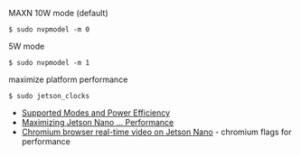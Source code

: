 MAXN 10W mode (default)
```
$ sudo nvpmodel -m 0
```

5W mode
```
$ sudo nvpmodel -m 1
```

maximize platform performance
```
$ sudo jetson_clocks
```

- [Supported Modes and Power Efficiency](https://docs.nvidia.com/jetson/l4t/index.html#page/Tegra%20Linux%20Driver%20Package%20Development%20Guide/power_management_nano.html#wwpID0E0FL0HA)
- [Maximizing Jetson Nano ... Performance](https://docs.nvidia.com/jetson/l4t/index.html#page/Tegra%20Linux%20Driver%20Package%20Development%20Guide/power_management_nano.html#wwpID0E0ZB0HA)
- [Chromium browser real-time video on Jetson Nano](https://forums.developer.nvidia.com/t/chromium-browser-real-time-video-on-jetson-nano/126510) - chromium flags for performance
